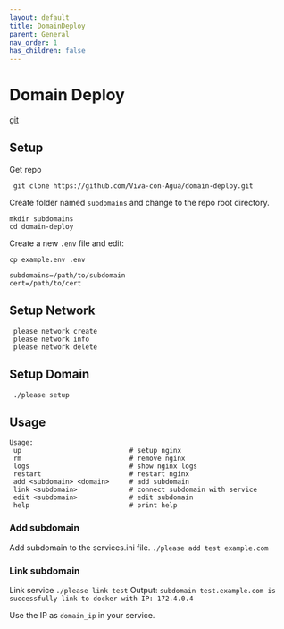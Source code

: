 ```yaml
---
layout: default
title: DomainDeploy
parent: General
nav_order: 1
has_children: false
---
```



# Domain Deploy

[git](https://github.com/Viva-con-Agua/domain-deploy.git)    

## Setup

Get repo

```
 git clone https://github.com/Viva-con-Agua/domain-deploy.git
```

Create folder named `subdomains` and change to the repo root directory.
```
mkdir subdomains
cd domain-deploy
```
Create a new `.env` file and edit:

```
cp example.env .env

subdomains=/path/to/subdomain
cert=/path/to/cert
 ``` 

## Setup Network
 ```
  please network create
  please network info
  please network delete
 ```

## Setup Domain

```
 ./please setup
```

## Usage

```
Usage: 
 up                           # setup nginx
 rm                           # remove nginx
 logs                         # show nginx logs
 restart                      # restart nginx
 add <subdomain> <domain>     # add subdomain
 link <subdomain>             # connect subdomain with service
 edit <subdomain>             # edit subdomain
 help                         # print help
```

### Add subdomain

Add subdomain to the services.ini file.
    ```
        ./please add test example.com
    ```

### Link subdomain
Link service
    ```
    ./please link test
    ```
Output:
    ```
        subdomain test.example.com is successfully link to docker with IP: 172.4.0.4
    ```

Use the IP as `domain_ip` in your service.

